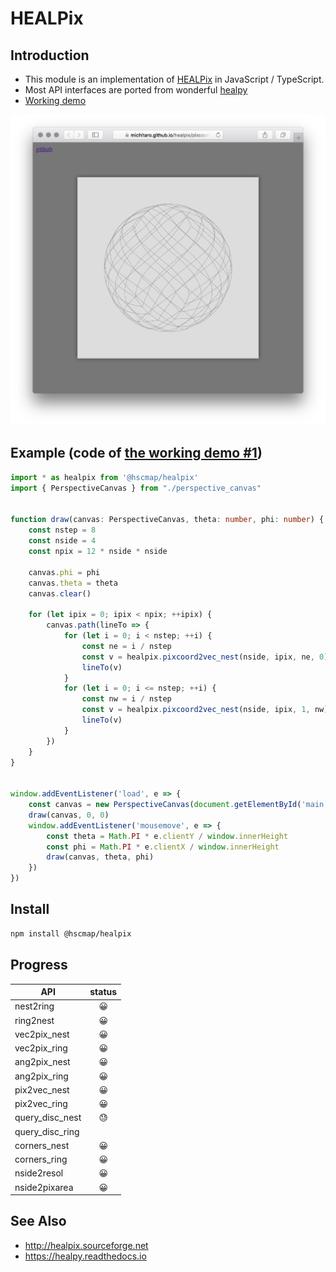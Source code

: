 # HEALPix

## Introduction
* This module is an implementation of [HEALPix](http://healpix.sourceforge.net) in JavaScript / TypeScript.
* Most API interfaces are ported from wonderful [healpy](https://healpy.readthedocs.io/en/latest/)
* [Working demo](http://michitaro.github.io/healpix/)

![Screenshot](./docs/images/pixcoord2vec.png)

## Example (code of [the working demo #1](http://michitaro.github.io/healpix/pixcoord2vec))
```typescript
import * as healpix from '@hscmap/healpix'
import { PerspectiveCanvas } from "./perspective_canvas"


function draw(canvas: PerspectiveCanvas, theta: number, phi: number) {
    const nstep = 8
    const nside = 4
    const npix = 12 * nside * nside

    canvas.phi = phi
    canvas.theta = theta
    canvas.clear()

    for (let ipix = 0; ipix < npix; ++ipix) {
        canvas.path(lineTo => {
            for (let i = 0; i < nstep; ++i) {
                const ne = i / nstep
                const v = healpix.pixcoord2vec_nest(nside, ipix, ne, 0)
                lineTo(v)
            }
            for (let i = 0; i <= nstep; ++i) {
                const nw = i / nstep
                const v = healpix.pixcoord2vec_nest(nside, ipix, 1, nw)
                lineTo(v)
            }
        })
    }
}


window.addEventListener('load', e => {
    const canvas = new PerspectiveCanvas(document.getElementById('main') as HTMLCanvasElement)
    draw(canvas, 0, 0)
    window.addEventListener('mousemove', e => {
        const theta = Math.PI * e.clientY / window.innerHeight
        const phi = Math.PI * e.clientX / window.innerHeight
        draw(canvas, theta, phi)
    })
})
```

## Install
```sh
npm install @hscmap/healpix
```

## Progress
|API                |status|
|-------------------|:------------------------------------:|
|nest2ring          |😀|
|ring2nest          |😀|
|vec2pix_nest       |😀|
|vec2pix_ring       |😀|
|ang2pix_nest       |😀|
|ang2pix_ring       |😀|
|pix2vec_nest       |😀|
|pix2vec_ring       |😀|
|query_disc_nest    |😓|
|query_disc_ring    ||
|corners_nest       |😀|
|corners_ring       |😀|
|nside2resol        |😀|
|nside2pixarea      |😀|

## See Also
* http://healpix.sourceforge.net
* https://healpy.readthedocs.io